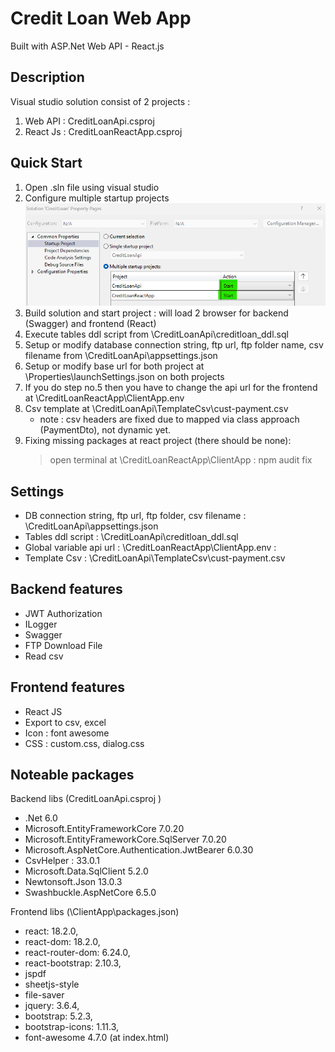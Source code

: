 # Credit Loan Web App
Built with ASP.Net Web API - React.js 

## Description
Visual studio solution consist of 2 projects :
1. Web API : CreditLoanApi.csproj
2. React Js : CreditLoanReactApp.csproj
   
## Quick Start
1. Open .sln file using visual studio
2. Configure multiple startup projects
   ![SS startup](https://github.com/ragadev77/loan-app-reactnet/blob/main/set_multi_startup_projects.png)
3. Build solution and start project : will load 2 browser for backend (Swagger) and frontend (React)
4. Execute tables ddl script from \CreditLoanApi\creditloan_ddl.sql
5. Setup or modify database connection string, ftp url, ftp folder name, csv filename from \CreditLoanApi\appsettings.json 
6. Setup or modify base url for both project at \Properties\launchSettings.json on both projects
7. If you do step no.5 then you have to change the api url for the frontend at \CreditLoanReactApp\ClientApp\.env
8. Csv template at \CreditLoanApi\TemplateCsv\cust-payment.csv
	- note : csv headers are fixed due to mapped via class approach (PaymentDto), not dynamic yet.
9. Fixing missing packages at react project (there should be none):
	 > open terminal at \CreditLoanReactApp\ClientApp : npm audit fix
	
## Settings
- DB connection string, ftp url, ftp folder, csv filename :
	\CreditLoanApi\appsettings.json 
- Tables ddl script :
	\CreditLoanApi\creditloan_ddl.sql
- Global variable api url :
	\CreditLoanReactApp\ClientApp\.env : 
- Template Csv :
	\CreditLoanApi\TemplateCsv\cust-payment.csv
	
## Backend features
- JWT Authorization
- ILogger
- Swagger 
- FTP Download File
- Read csv
## Frontend features
- React JS
- Export to csv, excel
- Icon : font awesome
- CSS : custom.css, dialog.css

## Noteable packages
Backend libs (CreditLoanApi.csproj )
- .Net 6.0
- Microsoft.EntityFrameworkCore 7.0.20
- Microsoft.EntityFrameworkCore.SqlServer 7.0.20
- Microsoft.AspNetCore.Authentication.JwtBearer 6.0.30
- CsvHelper : 33.0.1
- Microsoft.Data.SqlClient 5.2.0
- Newtonsoft.Json 13.0.3
- Swashbuckle.AspNetCore 6.5.0

Frontend libs 
(\ClientApp\packages.json)
- react: 18.2.0,
- react-dom: 18.2.0,
- react-router-dom: 6.24.0,
- react-bootstrap: 2.10.3,
- jspdf
- sheetjs-style
- file-saver
- jquery: 3.6.4,
- bootstrap: 5.2.3,
- bootstrap-icons: 1.11.3,
- font-awesome 4.7.0 (at index.html)
